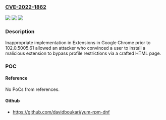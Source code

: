 ### [CVE-2022-1862](https://cve.mitre.org/cgi-bin/cvename.cgi?name=CVE-2022-1862)
![](https://img.shields.io/static/v1?label=Product&message=Chrome&color=blue)
![](https://img.shields.io/static/v1?label=Version&message=%3C%20102.0.5005.61%20&color=brighgreen)
![](https://img.shields.io/static/v1?label=Vulnerability&message=Inappropriate%20implementation&color=brighgreen)

### Description

Inappropriate implementation in Extensions in Google Chrome prior to 102.0.5005.61 allowed an attacker who convinced a user to install a malicious extension to bypass profile restrictions via a crafted HTML page.

### POC

#### Reference
No PoCs from references.

#### Github
- https://github.com/davidboukari/yum-rpm-dnf

